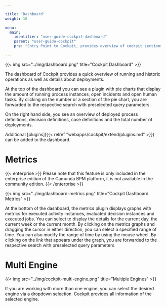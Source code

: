 ```yaml
---

title: 'Dashboard'
weight: 10

menu:
  main:
    identifier: "user-guide-cockpit-dashboard"
    parent: "user-guide-cockpit"
    pre: "Entry Point to Cockpit, provides overview of cockpit sections"

---
```


{{< img src="../img/dashboard.png" title="Cockpit Dashboard" >}}

The dashboard of Cockpit provides a quick overview of running and historic operations as well as details about deployments. 

At the top of the dashboard you can see a plugin with pie charts that display the amount of running process instances, open incidents and open human tasks. 
By clicking on the number or a section of the pie chart, you are forwarded to the respective search with preselected query parameters.

On the right hand side, you see an overview of deployed process definitions, decision definitions, case definitions and the total number of deployments.

Additional [plugins]({{< relref "webapps/cockpit/extend/plugins.md" >}}) can be added to the dashboard.

# Metrics

{{< enterprise >}}
Please note that this feature is only included in the enterprise edition of the Camunda BPM platform, it is not available in the community edition.
{{< /enterprise >}}

{{< img src="../img/dashboard-metrics.png" title="Cockpit Dashboard Metrics" >}}

At the bottom of the dashboard, the metrics plugin displays graphs with metrics for executed activity instances, evaluated decision instances and executed jobs. 
You can select to display the details for the current day, the current week or the current month. By clicking on the metrics graphs and dragging the cursor 
in either direction, you can select a specified range of time. You can also modify the range of time by using the mouse wheel. By clicking on the link that
appears under the graph, you are forwarded to the respective search with preselected query parameters.


# Multi Engine

{{< img src="../img/cockpit-multi-engine.png" title="Multiple Engines" >}}

If you are working with more than one engine, you can select the desired engine via a dropdown selection. Cockpit provides all information of the selected engine.
